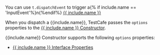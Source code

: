 You can use `t.dispatchEvent` to trigger a{% if include.name == 'InputEvent'%}n{%endif%} [{{ include.name }}](https://developer.mozilla.org/en-US/docs/Web/API/{{include.name}})

When you dispatch a {{include.name}}, TestCafe passes the `options` properties to the [{{ include.name }} Constructor](https://developer.mozilla.org/en-US/docs/Web/API/{{include.name}}/{{include.name}}).

{{include.name}} Constructor supports the following `options` properties:

* [{{ include.name }} Interface Properties](https://developer.mozilla.org/en-US/docs/Web/API/{{include.name}}#properties)
